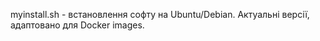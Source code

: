 myinstall.sh - встановлення софту на Ubuntu/Debian. Актуальні версії, 
адаптовано для Docker images.
